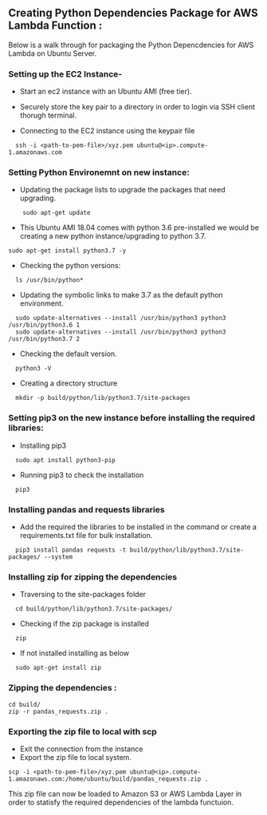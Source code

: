## Creating Python Dependencies Package for AWS Lambda Function :

Below is a walk through for packaging the Python Depencdencies for AWS Lambda on Ubuntu Server.

### Setting up the EC2 Instance-

- Start an ec2 instance with an Ubuntu AMI (free tier).

- Securely store the key pair to a directory in order to login via SSH client thorugh terminal.

- Connecting to the EC2 instance using the keypair file

~~~
  ssh -i <path-to-pem-file>/xyz.pem ubuntu@<ip>.compute-1.amazonaws.com
~~~

### Setting Python Environemnt on new instance:

- Updating the package lists to upgrade the packages that need upgrading.
~~~
	sudo apt-get update
~~~
- This Ubuntu AMI 18.04 comes with python 3.6 pre-installed we would be creating a new python instance/upgrading to python 3.7.
~~~
sudo apt-get install python3.7 -y
~~~
- Checking the python versions:
~~~
  ls /usr/bin/python*
~~~
- Updating the symbolic links to make 3.7 as the default python environment.
~~~
  sudo update-alternatives --install /usr/bin/python3 python3 /usr/bin/python3.6 1
  sudo update-alternatives --install /usr/bin/python3 python3 /usr/bin/python3.7 2
~~~
- Checking the default version.
~~~
  python3 -V
~~~
- Creating a directory structure
~~~
  mkdir -p build/python/lib/python3.7/site-packages
~~~


### Setting pip3 on the new instance before installing the required libraries:

- Installing pip3
~~~
  sudo apt install python3-pip
~~~
- Running pip3 to check the installation
~~~
  pip3
~~~
	
### Installing pandas and requests libraries

- Add the required the libraries to be installed in the command or create a requirements.txt file for bulk installation.
~~~
  pip3 install pandas requests -t build/python/lib/python3.7/site-packages/ --system
~~~

### Installing zip for zipping the dependencies

- Traversing to the site-packages folder
~~~
  cd build/python/lib/python3.7/site-packages/
~~~
- Checking if the zip package is installed
~~~
  zip
~~~
- If not installed installing as below
~~~
  sudo apt-get install zip
~~~

### Zipping the dependencies :
~~~
cd build/
zip -r pandas_requests.zip .
~~~

### Exporting the zip file to local with scp
- Exit the connection from the instance
- Export the zip file to local system.
~~~
scp -i <path-to-pem-file>/xyz.pem ubuntu@<ip>.compute-1.amazonaws.com:/home/ubuntu/build/pandas_requests.zip .
~~~

This zip file can now be loaded to Amazon S3 or AWS Lambda Layer in order to statisfy the required dependencies of the lambda functuion. 
